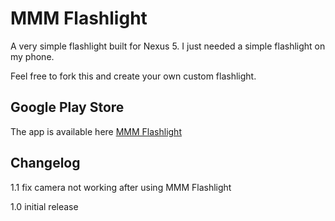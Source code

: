 # MMM Flashlight

A very simple flashlight built for Nexus 5. I just needed a simple flashlight on my phone.

Feel free to fork this and create your own custom flashlight.

## Google Play Store

The app is available here [MMM Flashlight](https://play.google.com/store/apps/details?id=com.monasheemountainmultimedia.mmmflashlight.app)

## Changelog

1.1 fix camera not working after using MMM Flashlight

1.0 initial release